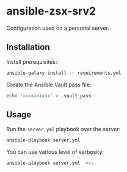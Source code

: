 # ansible-zsx-srv2

Configuration used on a personal server.

## Installation

Install prerequisites:
```sh
ansible-galaxy install -r requirements.yml
```

Create the Ansible Vault pass file:
```sh
echo 'xxxxxxxxxx' > .vault_pass
```

## Usage

Run the `server.yml` playbook over the server:
```sh
ansible-playbook server.yml 
```

You can use various level of verbosity:
```sh
ansible-playbook server.yml -vvv
```
